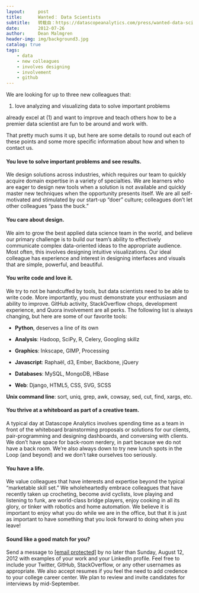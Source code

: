 ```yaml
---
layout:     post
title:      Wanted： Data Scientists
subtitle:   转载自：https://datascopeanalytics.com/press/wanted-data-scientists/
date:       2012-07-26
author:     Dean Malmgren
header-img: img/background3.jpg
catalog: true
tags:
    - data
    - new colleagues
    - involves designing
    - involvement
    - github
---
```



We are looking for up to three new colleagues that:


1. love analyzing and visualizing data to solve important problems

 already excel at (1) and want to improve and teach others how
to be a premier data scientist
 are fun to be around
and work with.


That pretty much sums it up, but here are some details to round out
each of these points and some more specific information about how
and when to contact us.


#### You love to solve important problems and see results.


We design solutions across industries, which requires our team to
quickly acquire domain expertise in a variety of specialties. We are
learners who are eager to design new tools when a solution is not
available and quickly master new techniques when the opportunity
presents itself. We are all self-motivated and stimulated by our
start-up “doer” culture; colleagues don’t let other
colleagues “pass the buck.”


#### You care about design.


We aim to grow the best applied data science team in the world, and
believe our primary challenge is to build our team’s ability to
effectively communicate complex data-oriented ideas to the
appropriate audience. Most often, this involves designing intuitive
visualizations. Our ideal colleague has experience and interest in
designing interfaces and visuals that are simple, powerful, and
beautiful.


#### You write code and love it.


We try to not be handcuffed by tools, but data scientists need to be
able to write code. More importantly, you must demonstrate your
enthusiasm and ability to improve. GitHub activity, StackOverflow
chops, development experience, and Quora involvement are all
perks. The following list is always changing, but here are some of
our favorite tools:


- **Python**, deserves a line of its own 

- **Analysis**: Hadoop, SciPy, R, Celery, Googling skillz 

- **Graphics**: Inkscape, GIMP, Processing 

- **Javascript**: Raphaël, d3, Ember, Backbone, jQuery 

- **Databases**: MySQL, MongoDB, HBase 

- **Web**: Django, HTML5, CSS, SVG, SCSS 

**Unix command line**: sort, uniq, grep, awk, cowsay, sed, cut,
find, xargs, etc. 

#### You thrive at a whiteboard as part of a creative team.


A typical day at Datascope Analytics involves spending time as a
team in front of the whiteboard brainstorming proposals or solutions
for our clients, pair-programming and designing dashboards, and
conversing with clients. We don’t have space for back-room nerdery,
in part because we do not have a back room. We’re also always down
to try new lunch spots in the Loop (and beyond) and we don’t take
ourselves too seriously.


#### You have a life.


We value colleagues that have interests and expertise beyond the
typical “marketable skill set.” We wholeheartedly
embrace colleagues that have recently taken up crocheting, become
avid cyclists, love playing and listening to funk, are world-class
bridge players, enjoy cooking in all its glory, or tinker with
robotics and home automation. We believe it is important to enjoy
what you do while we are in the office, but that it is just as
important to have something that you look forward to doing when you
leave!


#### Sound like a good match for you?


Send a message to
[[email protected]](https://datascopeanalytics.com/cdn-cgi/l/email-protection#95e2fae7fed5f1f4e1f4e6f6fae5f0f4fbf4f9ece1fcf6e6bbf6faf8)
by no later than Sunday, August 12, 2012 with examples of your work
and your LinkedIn profile. Feel free to include your Twitter,
GitHub, StackOverflow, or any other usernames as appropriate. We
also accept resumes if you feel the need to add credence to your
college career center. We plan to review and invite candidates for
interviews by mid-September.

